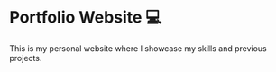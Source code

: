 # Portfolio Website 💻

This is my personal website where I showcase my skills and previous projects.
